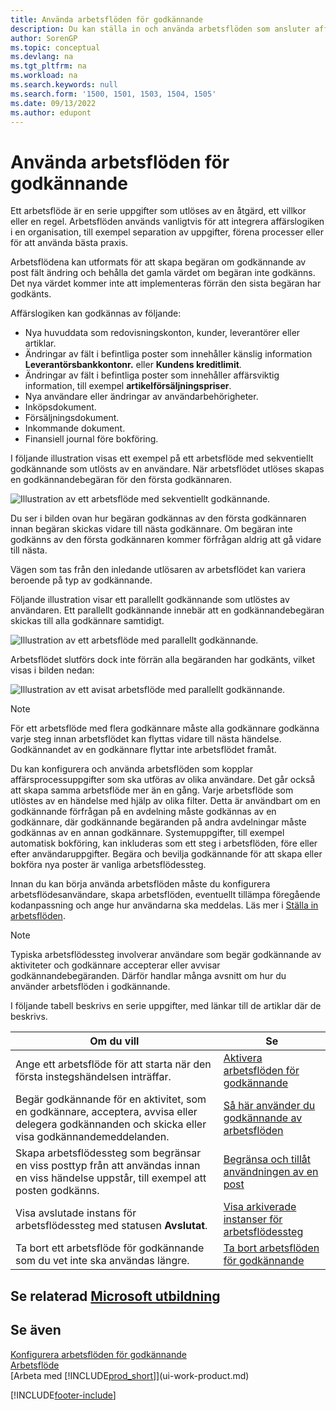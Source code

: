 ```yaml
---
title: Använda arbetsflöden för godkännande
description: Du kan ställa in och använda arbetsflöden som ansluter affärs processer på samma sätt som automatisk bokföring eller förfrågan och beviljande av godkännande för nya poster.
author: SorenGP
ms.topic: conceptual
ms.devlang: na
ms.tgt_pltfrm: na
ms.workload: na
ms.search.keywords: null
ms.search.form: '1500, 1501, 1503, 1504, 1505'
ms.date: 09/13/2022
ms.author: edupont
---
```

# <a name="use-approval-workflows"></a><a name="use-approval-workflows"></a><a name="use-approval-workflows"></a>Använda arbetsflöden för godkännande

Ett arbetsflöde är en serie uppgifter som utlöses av en åtgärd, ett villkor eller en regel. Arbetsflöden används vanligtvis för att integrera affärslogiken i en organisation, till exempel separation av uppgifter, förena processer eller för att använda bästa praxis.

Arbetsflödena kan utformats för att skapa begäran om godkännande av post fält ändring och behålla det gamla värdet om begäran inte godkänns. Det nya värdet kommer inte att implementeras förrän den sista begäran har godkänts.

Affärslogiken kan godkännas av följande:

- Nya huvuddata som redovisningskonton, kunder, leverantörer eller artiklar.
- Ändringar av fält i befintliga poster som innehåller känslig information **Leverantörsbankkontonr.** eller **Kundens kreditlimit**.
- Ändringar av fält i befintliga poster som innehåller affärsviktig information, till exempel **artikelförsäljningspriser**.
- Nya användare eller ändringar av användarbehörigheter.
- Inköpsdokument.
- Försäljningsdokument.
- Inkommande dokument.
- Finansiell journal före bokföring.

I följande illustration visas ett exempel på ett arbetsflöde med sekventiellt godkännande som utlösts av en användare. När arbetsflödet utlöses skapas en godkännandebegäran för den första godkännaren.  

![Illustration av ett arbetsflöde med sekventiellt godkännande.](media/Workflows/approval-flow.png)

Du ser i bilden ovan hur begäran godkännas av den första godkännaren innan begäran skickas vidare till nästa godkännare. Om begäran inte godkänns av den första godkännaren kommer förfrågan aldrig att gå vidare till nästa.

Vägen som tas från den inledande utlösaren av arbetsflödet kan variera beroende på typ av godkännande.  

Följande illustration visar ett parallellt godkännande som utlöstes av användaren. Ett parallellt godkännande innebär att en godkännandebegäran skickas till alla godkännare samtidigt.  

![Illustration av ett arbetsflöde med parallellt godkännande.](media/Workflows/approval-flow-2.png)

Arbetsflödet slutförs dock inte förrän alla begäranden har godkänts, vilket visas i bilden nedan:  

![Illustration av ett avisat arbetsflöde med parallellt godkännande.](media/Workflows/approval-flow-3.png)

> [!NOTE]  
> För ett arbetsflöde med flera godkännare måste alla godkännare godkänna varje steg innan arbetsflödet kan flyttas vidare till nästa händelse. Godkännandet av en godkännare flyttar inte arbetsflödet framåt.

Du kan konfigurera och använda arbetsflöden som kopplar affärsprocessuppgifter som ska utföras av olika användare. Det går också att skapa samma arbetsflöde mer än en gång. Varje arbetsflöde som utlöstes av en händelse med hjälp av olika filter. Detta är användbart om en godkännande förfrågan på en avdelning måste godkännas av en godkännare, där godkännande begäranden på andra avdelningar måste godkännas av en annan godkännare. Systemuppgifter, till exempel automatisk bokföring, kan inkluderas som ett steg i arbetsflöden, före eller efter användaruppgifter. Begära och bevilja godkännande för att skapa eller bokföra nya poster är vanliga arbetsflödessteg.  

Innan du kan börja använda arbetsflöden måste du konfigurera arbetsflödesanvändare, skapa arbetsflöden, eventuellt tillämpa föregående kodanpassning och ange hur användarna ska meddelas. Läs mer i [Ställa in arbetsflöden](across-set-up-workflows.md).

> [!NOTE]  
> Typiska arbetsflödessteg involverar användare som begär godkännande av aktiviteter och godkännare accepterar eller avvisar godkännandebegäranden. Därför handlar många avsnitt om hur du använder arbetsflöden i godkännande.  

 I följande tabell beskrivs en serie uppgifter, med länkar till de artiklar där de beskrivs.  

| **Om du vill** | **Se** |
|--|--|
| Ange ett arbetsflöde för att starta när den första instegshändelsen inträffar. | [Aktivera arbetsflöden för godkännande](across-how-to-enable-workflows.md) |
| Begär godkännande för en aktivitet, som en godkännare, acceptera, avvisa eller delegera godkännanden och skicka eller visa godkännandemeddelanden. | [Så här använder du godkännande av arbetsflöden](across-how-use-approval-workflows.md) |
| Skapa arbetsflödessteg som begränsar en viss posttyp från att användas innan en viss händelse uppstår, till exempel att posten godkänns. | [Begränsa och tillåt användningen av en post](across-how-to-restrict-and-allow-usage-of-a-record.md) |
| Visa avslutade instans för arbetsflödessteg med statusen **Avslutat**. | [Visa arkiverade instanser för arbetsflödessteg](across-how-to-view-archived-workflow-step-instances.md) |
| Ta bort ett arbetsflöde för godkännande som du vet inte ska användas längre. | [Ta bort arbetsflöden för godkännande](across-how-to-delete-workflows.md) |

## <a name="see-related-microsoft-training"></a><a name="see-related-microsoft-training"></a><a name="see-related-microsoft-training"></a>Se relaterad [Microsoft utbildning](/training/modules/create-workflows/)

## <a name="see-also"></a><a name="see-also"></a><a name="see-also"></a>Se även

[Konfigurera arbetsflöden för godkännande](across-set-up-workflows.md)  
[Arbetsflöde](across-workflow.md)  
[Arbeta med [!INCLUDE[prod_short](includes/prod_short.md)]](ui-work-product.md)  

[!INCLUDE[footer-include](includes/footer-banner.md)]
